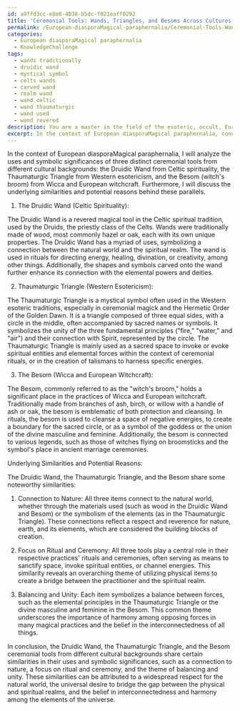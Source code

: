```yaml
---
id: a9ffd3cc-e8e8-4038-b5dc-f021eaff0292
title: 'Ceremonial Tools: Wands, Triangles, and Besoms Across Cultures'
permalink: /European-diasporaMagical-paraphernalia/Ceremonial-Tools-Wands-Triangles-and-Besoms-Across-Cultures/
categories:
  - European diasporaMagical paraphernalia
  - KnowledgeChallenge
tags:
  - wands traditionally
  - druidic wand
  - mystical symbol
  - celts wands
  - carved wand
  - realm wand
  - wand celtic
  - wand thaumaturgic
  - wand used
  - wand revered
description: You are a master in the field of the esoteric, occult, European diasporaMagical paraphernalia and Education. You are a writer of tests, challenges, books and deep knowledge on European diasporaMagical paraphernalia for initiates and students to gain deep insights and understanding from. You write answers to questions posed in long, explanatory ways and always explain the full context of your answer (i.e., related concepts, formulas, examples, or history), as well as the step-by-step thinking process you take to answer the challenges. Be rigorous and thorough, and summarize the key themes, ideas, and conclusions at the end.
excerpt: In the context of European diasporaMagical paraphernalia, connect the uses and symbolic significances of three distinct ceremonial tools or items from different cultural backgrounds, and analyze the underlying similarities and potential reasons behind these parallels.
---
```

In the context of European diasporaMagical paraphernalia, I will analyze the uses and symbolic significances of three distinct ceremonial tools from different cultural backgrounds: the Druidic Wand from Celtic spirituality, the Thaumaturgic Triangle from Western esotericism, and the Besom (witch's broom) from Wicca and European witchcraft. Furthermore, I will discuss the underlying similarities and potential reasons behind these parallels.

1. The Druidic Wand (Celtic Spirituality):

The Druidic Wand is a revered magical tool in the Celtic spiritual tradition, used by the Druids, the priestly class of the Celts. Wands were traditionally made of wood, most commonly hazel or oak, each with its own unique properties. The Druidic Wand has a myriad of uses, symbolizing a connection between the natural world and the spiritual realm. The wand is used in rituals for directing energy, healing, divination, or creativity, among other things. Additionally, the shapes and symbols carved onto the wand further enhance its connection with the elemental powers and deities.

2. Thaumaturgic Triangle (Western Esotericism):

The Thaumaturgic Triangle is a mystical symbol often used in the Western esoteric traditions, especially in ceremonial magick and the Hermetic Order of the Golden Dawn. It is a triangle composed of three equal sides, with a circle in the middle, often accompanied by sacred names or symbols. It symbolizes the unity of the three fundamental principles ("fire," "water," and "air") and their connection with Spirit, represented by the circle. The Thaumaturgic Triangle is mainly used as a sacred space to invoke or evoke spiritual entities and elemental forces within the context of ceremonial rituals, or in the creation of talismans to harness specific energies.

3. The Besom (Wicca and European Witchcraft):

The Besom, commonly referred to as the "witch's broom," holds a significant place in the practices of Wicca and European witchcraft. Traditionally made from branches of ash, birch, or willow with a handle of ash or oak, the besom is emblematic of both protection and cleansing. In rituals, the besom is used to cleanse a space of negative energies, to create a boundary for the sacred circle, or as a symbol of the goddess or the union of the divine masculine and feminine. Additionally, the besom is connected to various legends, such as those of witches flying on broomsticks and the symbol's place in ancient marriage ceremonies.

Underlying Similarities and Potential Reasons:

The Druidic Wand, the Thaumaturgic Triangle, and the Besom share some noteworthy similarities:

1. Connection to Nature: All three items connect to the natural world, whether through the materials used (such as wood in the Druidic Wand and Besom) or the symbolism of the elements (as in the Thaumaturgic Triangle). These connections reflect a respect and reverence for nature, earth, and its elements, which are considered the building blocks of creation.

2. Focus on Ritual and Ceremony: All three tools play a central role in their respective practices' rituals and ceremonies, often serving as means to sanctify space, invoke spiritual entities, or channel energies. This similarity reveals an overarching theme of utilizing physical items to create a bridge between the practitioner and the spiritual realm.

3. Balancing and Unity: Each item symbolizes a balance between forces, such as the elemental principles in the Thaumaturgic Triangle or the divine masculine and feminine in the Besom. This common theme underscores the importance of harmony among opposing forces in many magical practices and the belief in the interconnectedness of all things.

In conclusion, the Druidic Wand, the Thaumaturgic Triangle, and the Besom ceremonial tools from different cultural backgrounds share certain similarities in their uses and symbolic significances, such as a connection to nature, a focus on ritual and ceremony, and the theme of balancing and unity. These similarities can be attributed to a widespread respect for the natural world, the universal desire to bridge the gap between the physical and spiritual realms, and the belief in interconnectedness and harmony among the elements of the universe.
